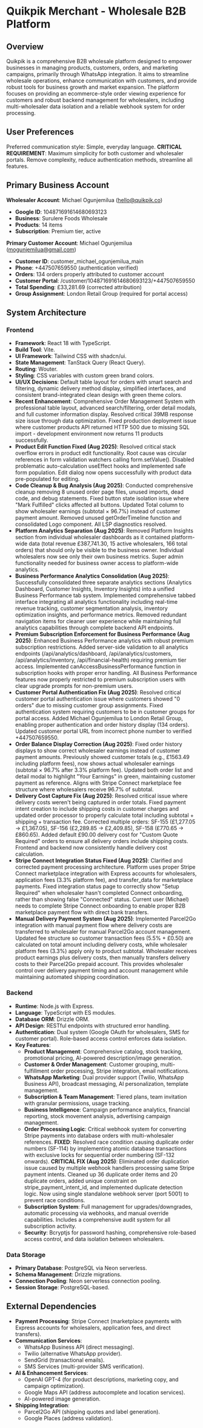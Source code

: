 # Quikpik Merchant - Wholesale B2B Platform

## Overview
Quikpik is a comprehensive B2B wholesale platform designed to empower businesses in managing products, customers, orders, and marketing campaigns, primarily through WhatsApp integration. It aims to streamline wholesale operations, enhance communication with customers, and provide robust tools for business growth and market expansion. The platform focuses on providing an ecommerce-style order viewing experience for customers and robust backend management for wholesalers, including multi-wholesaler data isolation and a reliable webhook system for order processing.

## User Preferences
Preferred communication style: Simple, everyday language.
**CRITICAL REQUIREMENT**: Maximum simplicity for both customer and wholesaler portals. Remove complexity, reduce authentication methods, streamline all features.

## Primary Business Account
**Wholesaler Account**: Michael Ogunjemilua (hello@quikpik.co)
- **Google ID**: 104871691614680693123
- **Business**: Surulere Foods Wholesale
- **Products**: 14 items
- **Subscription**: Premium tier, active

**Primary Customer Account**: Michael Ogunjemilua (mogunjemilua@gmail.com)
- **Customer ID**: customer_michael_ogunjemilua_main
- **Phone**: +447507659550 (authentication verified)
- **Orders**: 134 orders properly attributed to customer account
- **Customer Portal**: /customer/104871691614680693123/+447507659550
- **Total Spending**: £33,281.69 (corrected attribution)
- **Group Assignment**: London Retail Group (required for portal access)

## System Architecture
### Frontend
- **Framework**: React 18 with TypeScript.
- **Build Tool**: Vite.
- **UI Framework**: Tailwind CSS with shadcn/ui.
- **State Management**: TanStack Query (React Query).
- **Routing**: Wouter.
- **Styling**: CSS variables with custom green brand colors.
- **UI/UX Decisions**: Default table layout for orders with smart search and filtering, dynamic delivery method display, simplified interfaces, and consistent brand-integrated clean design with green theme colors.
- **Recent Enhancement**: Comprehensive Order Management System with professional table layout, advanced search/filtering, order detail modals, and full customer information display. Resolved critical 39MB response size issue through data optimization. Fixed production deployment issue where customer products API returned HTTP 500 due to missing SQL import - development environment now returns 11 products successfully.
- **Product Edit Function Fixed (Aug 2025)**: Resolved critical stack overflow errors in product edit functionality. Root cause was circular references in form validation watchers calling form.setValue(). Disabled problematic auto-calculation useEffect hooks and implemented safe form population. Edit dialog now opens successfully with product data pre-populated for editing.
- **Code Cleanup & Bug Analysis (Aug 2025)**: Conducted comprehensive cleanup removing 8 unused order page files, unused imports, dead code, and debug statements. Fixed button state isolation issue where "Mark Fulfilled" clicks affected all buttons. Updated Total column to show wholesaler earnings (subtotal × 96.7%) instead of customer payment amount. Removed unused getOrderTimeline function and consolidated Logo component. All LSP diagnostics resolved.
- **Platform Analytics Separation (Aug 2025)**: Removed Platform Insights section from individual wholesaler dashboards as it contained platform-wide data (total revenue £387,741.30, 15 active wholesalers, 166 total orders) that should only be visible to the business owner. Individual wholesalers now see only their own business metrics. Super admin functionality needed for business owner access to platform-wide analytics.
- **Business Performance Analytics Consolidation (Aug 2025)**: Successfully consolidated three separate analytics sections (Analytics Dashboard, Customer Insights, Inventory Insights) into a unified Business Performance tab system. Implemented comprehensive tabbed interface integrating all analytics functionality including real-time revenue tracking, customer segmentation analysis, inventory optimization insights, and performance metrics. Removed redundant navigation items for cleaner user experience while maintaining full analytics capabilities through complete backend API endpoints.
- **Premium Subscription Enforcement for Business Performance (Aug 2025)**: Enhanced Business Performance analytics with robust premium subscription restrictions. Added server-side validation to all analytics endpoints (/api/analytics/dashboard, /api/analytics/customers, /api/analytics/inventory, /api/financial-health) requiring premium tier access. Implemented canAccessBusinessPerformance function in subscription hooks with proper error handling. All Business Performance features now properly restricted to premium subscription users with clear upgrade prompts for non-premium users.
- **Customer Portal Authentication Fix (Aug 2025)**: Resolved critical customer portal authentication issue where customers showed "0 orders" due to missing customer group assignments. Fixed authentication system requiring customers to be in customer groups for portal access. Added Michael Ogunjemilua to London Retail Group, enabling proper authentication and order history display (134 orders). Updated customer portal URL from incorrect phone number to verified +447507659550.
- **Order Balance Display Correction (Aug 2025)**: Fixed order history displays to show correct wholesaler earnings instead of customer payment amounts. Previously showed customer totals (e.g., £1563.49 including platform fees), now shows actual wholesaler earnings (subtotal × 96.7% after 3.3% platform fee). Updated both order list and detail modal to highlight "Your Earnings" in green, maintaining customer payment as reference. Aligns with Stripe Connect marketplace fee structure where wholesalers receive 96.7% of subtotal.
- **Delivery Cost Capture Fix (Aug 2025)**: Resolved critical issue where delivery costs weren't being captured in order totals. Fixed payment intent creation to include shipping costs in customer charges and updated order processor to properly calculate total including subtotal + shipping + transaction fee. Corrected multiple orders: SF-155 (£1,277.05 → £1,367.05), SF-156 (£2,289.85 → £2,409.85), SF-158 (£770.65 → £860.65). Added default £90.00 delivery cost for "Custom Quote Required" orders to ensure all delivery orders include shipping costs. Frontend and backend now consistently handle delivery cost calculation.
- **Stripe Connect Integration Status Fixed (Aug 2025)**: Clarified and corrected payment processing architecture. Platform uses proper Stripe Connect marketplace integration with Express accounts for wholesalers, application fees (3.3% platform fee), and transfer_data for marketplace payments. Fixed integration status page to correctly show "Setup Required" when wholesaler hasn't completed Connect onboarding, rather than showing false "Connected" status. Current user (Michael) needs to complete Stripe Connect onboarding to enable proper B2B marketplace payment flow with direct bank transfers.
- **Manual Delivery Payment System (Aug 2025)**: Implemented Parcel2Go integration with manual payment flow where delivery costs are transferred to wholesaler for manual Parcel2Go account management. Updated fee structure so customer transaction fees (5.5% + £0.50) are calculated on total amount including delivery costs, while wholesaler platform fees (3.3%) apply only to product subtotal. Wholesaler receives product earnings plus delivery costs, then manually transfers delivery costs to their Parcel2Go prepaid account. This provides wholesaler control over delivery payment timing and account management while maintaining automated shipping coordination.

### Backend
- **Runtime**: Node.js with Express.
- **Language**: TypeScript with ES modules.
- **Database ORM**: Drizzle ORM.
- **API Design**: RESTful endpoints with structured error handling.
- **Authentication**: Dual system (Google OAuth for wholesalers, SMS for customer portal). Role-based access control enforces data isolation.
- **Key Features**:
    - **Product Management**: Comprehensive catalog, stock tracking, promotional pricing, AI-powered description/image generation.
    - **Customer & Order Management**: Customer grouping, multi-fulfillment order processing, Stripe integration, email notifications.
    - **WhatsApp Marketing**: Dual provider support (Twilio, WhatsApp Business API), broadcast messaging, AI personalization, template management.
    - **Subscription & Team Management**: Tiered plans, team invitation with granular permissions, usage tracking.
    - **Business Intelligence**: Campaign performance analytics, financial reporting, stock movement analysis, advertising campaign management.
    - **Order Processing Logic**: Critical webhook system for converting Stripe payments into database orders with multi-wholesaler references. **FIXED**: Resolved race condition causing duplicate order numbers (SF-114) by implementing atomic database transactions with exclusive locks for sequential order numbering (SF-132 onwards). **CRITICAL FIX (Aug 2025)**: Eliminated order duplication issue caused by multiple webhook handlers processing same Stripe payment intents. Cleaned up 36 duplicate order items and 20 duplicate orders, added unique constraint on stripe_payment_intent_id, and implemented duplicate detection logic. Now using single standalone webhook server (port 5001) to prevent race conditions.
    - **Subscription System**: Full management for upgrades/downgrades, automatic processing via webhooks, and manual override capabilities. Includes a comprehensive audit system for all subscription activity.
    - **Security**: Bcryptjs for password hashing, comprehensive role-based access control, and data isolation between wholesalers.

### Data Storage
- **Primary Database**: PostgreSQL via Neon serverless.
- **Schema Management**: Drizzle migrations.
- **Connection Pooling**: Neon serverless connection pooling.
- **Session Storage**: PostgreSQL-based.

## External Dependencies
- **Payment Processing**: Stripe Connect (marketplace payments with Express accounts for wholesalers, application fees, and direct transfers).
- **Communication Services**:
    - WhatsApp Business API (direct messaging).
    - Twilio (alternative WhatsApp provider).
    - SendGrid (transactional emails).
    - SMS Services (multi-provider SMS verification).
- **AI & Enhancement Services**:
    - OpenAI GPT-4 (for product descriptions, marketing copy, and campaign optimization).
    - Google Maps API (address autocomplete and location services).
    - AI-powered image generation.
- **Shipping Integration**:
    - Parcel2Go API (shipping quotes and label generation).
    - Google Places (address validation).
```